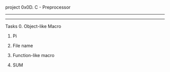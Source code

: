 project 0x0D. C - Preprocessor
_________________________________________________________________________
_________________________________________________________________________

Tasks
0. Object-like Macro

1. Pi

2. File name

3. Function-like macro

4. SUM